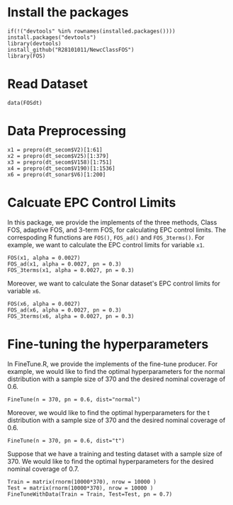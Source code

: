 # Install the packages

```
if(!("devtools" %in% rownames(installed.packages()))) install.packages("devtools")
library(devtools)
install_github("R28101011/NewcClassFOS")
library(FOS)
```

# Read Dataset

```
data(FOSdt)
```

# Data Preprocessing

```
x1 = prepro(dt_secom$V2)[1:61]
x2 = prepro(dt_secom$V25)[1:379] 
x3 = prepro(dt_secom$V158)[1:751]
x4 = prepro(dt_secom$V190)[1:1536]
x6 = prepro(dt_sonar$V6)[1:200]
```

# Calcuate EPC Control Limits
In this package, we provide the implements of the three methods, Class FOS, adaptive FOS, and 3-term FOS, for calculating EPC control limits.
The correspoding R functions are `FOS()`, `FOS_ad()` and `FOS_3terms()`. For example, we want to calculate the EPC control limits for variable `x1`.

```{r}
FOS(x1, alpha = 0.0027)
FOS_ad(x1, alpha = 0.0027, pn = 0.3)
FOS_3terms(x1, alpha = 0.0027, pn = 0.3)
```

Moreover, we want to calculate the Sonar dataset's EPC control limits for variable `x6`.

```{r}
FOS(x6, alpha = 0.0027)
FOS_ad(x6, alpha = 0.0027, pn = 0.3)
FOS_3terms(x6, alpha = 0.0027, pn = 0.3)
```

# Fine-tuning the hyperparameters

In FineTune.R, we provide the implements of the fine-tune producer. For example, we would like to find the optimal hyperparameters for the normal distribution with a sample size of 370 and the desired nominal coverage of 0.6.

```{r}
FineTune(n = 370, pn = 0.6, dist="normal")
```
Moreover, we would like to find the optimal hyperparameters for the t distribution with a sample size of 370 and the desired nominal coverage of 0.6.
```{r}
FineTune(n = 370, pn = 0.6, dist="t")
```
Suppose that we have a training and testing dataset with a sample size of 370.
We would like to find the optimal hyperparameters for the desired nominal coverage of 0.7.
```{r}
Train = matrix(rnorm(10000*370), nrow = 10000 )
Test = matrix(rnorm(10000*370), nrow = 10000 )
FineTuneWithData(Train = Train, Test=Test, pn = 0.7)
```

